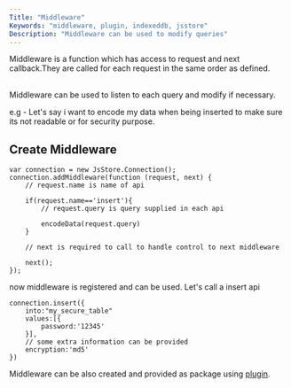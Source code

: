 ```yaml
---
Title: "Middleware"
Keywords: "middleware, plugin, indexeddb, jsstore"
Description: "Middleware can be used to modify queries"
---
```


<div class="highlight">
Middleware is a function which has access to request and next callback.They are called for each request in the same order as defined.
</div>
<br>

Middleware can be used to listen to each query and modify if necessary.

e.g - Let's say i want to encode my data when being inserted to make sure its not readable or for security purpose.

## Create Middleware

```
var connection = new JsStore.Connection();
connection.addMiddleware(function (request, next) {
    // request.name is name of api

    if(request.name=='insert'){
        // request.query is query supplied in each api

        encodeData(request.query)
    }

    // next is required to call to handle control to next middleware
    
    next();
});
```

now middleware is registered and can be used. Let's call a insert api

```
connection.insert({
    into:"my_secure_table"
    values:[{
        password:'12345'
    }],
    // some extra information can be provided
    encryption:'md5'
})
```

Middleware can be also created and provided as package using [plugin](/tutorial/plugin).
